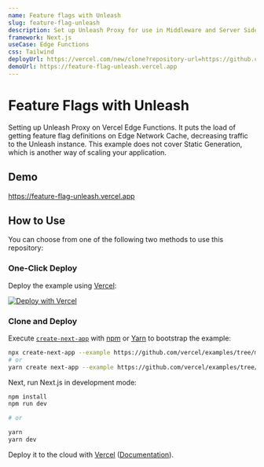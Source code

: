 ```yaml
---
name: Feature flags with Unleash
slug: feature-flag-unleash
description: Set up Unleash Proxy for use in Middleware and Server Side Rendering.
framework: Next.js
useCase: Edge Functions
css: Tailwind
deployUrl: https://vercel.com/new/clone?repository-url=https://github.com/vercel/examples/tree/main/edge-functions/feature-flag-unleash&env=UNLEASH_PROXY_SECRET,UNLEASH_BASE_URL,UNLEASH_API_TOKEN&project-name=feature-flag-unleash&repository-name=feature-flag-unleash
demoUrl: https://feature-flag-unleash.vercel.app
---
```


# Feature Flags with Unleash

Setting up Unleash Proxy on Vercel Edge Functions. It puts the load of getting feature flag definitions on Edge Network Cache, decreasing traffic to the Unleash instance. This example does not cover Static Generation, which is another way of scaling your application.

## Demo

https://feature-flag-unleash.vercel.app

## How to Use

You can choose from one of the following two methods to use this repository:

### One-Click Deploy

Deploy the example using [Vercel](https://vercel.com?utm_source=github&utm_medium=readme&utm_campaign=vercel-examples):

[![Deploy with Vercel](https://vercel.com/button)](https://vercel.com/new/clone?repository-url=https://github.com/vercel/examples/tree/main/edge-functions/feature-flag-unleash&project-name=feature-flag-unleash&repository-name=feature-flag-unleash)

### Clone and Deploy

Execute [`create-next-app`](https://github.com/vercel/next.js/tree/canary/packages/create-next-app) with [npm](https://docs.npmjs.com/cli/init) or [Yarn](https://yarnpkg.com/lang/en/docs/cli/create/) to bootstrap the example:

```bash
npx create-next-app --example https://github.com/vercel/examples/tree/main/edge-functions/feature-flag-unleash
# or
yarn create next-app --example https://github.com/vercel/examples/tree/main/edge-functions/feature-flag-unleash
```

Next, run Next.js in development mode:

```bash
npm install
npm run dev

# or

yarn
yarn dev
```

Deploy it to the cloud with [Vercel](https://vercel.com/new?utm_source=github&utm_medium=readme&utm_campaign=edge-middleware-eap) ([Documentation](https://nextjs.org/docs/deployment)).

